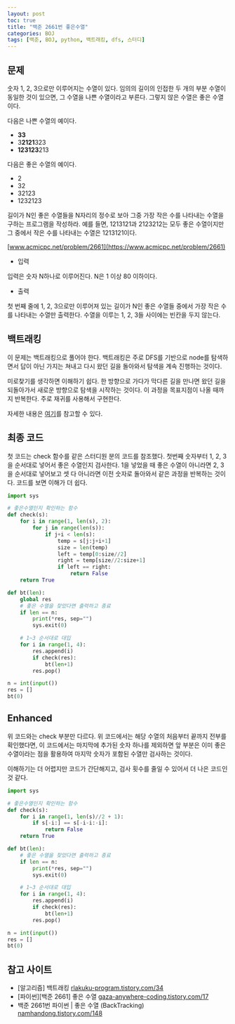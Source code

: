 ```yaml
---
layout: post
toc: true
title: "백준 2661번 좋은수열"
categories: BOJ
tags: [백준, BOJ, python, 백트래킹, dfs, 스터디]
---
```


## 문제
숫자 1, 2, 3으로만 이루어지는 수열이 있다. 임의의 길이의 인접한 두 개의 부분 수열이 동일한 것이 있으면, 그 수열을 나쁜 수열이라고 부른다. 그렇지 않은 수열은 좋은 수열이다.

다음은 나쁜 수열의 예이다.

- **33**
- 3**2121**323
- **123123**213

다음은 좋은 수열의 예이다.

- 2
- 32
- 32123
- 1232123

길이가 N인 좋은 수열들을 N자리의 정수로 보아 그중 가장 작은 수를 나타내는 수열을 구하는 프로그램을 작성하라. 예를 들면, 1213121과 2123212는 모두 좋은 수열이지만 그 중에서 작은 수를 나타내는 수열은 1213121이다.

[www.acmicpc.net/problem/2661](https://www.acmicpc.net/problem/2661)

* 입력

입력은 숫자 N하나로 이루어진다. N은 1 이상 80 이하이다.

* 출력

첫 번째 줄에 1, 2, 3으로만 이루어져 있는 길이가 N인 좋은 수열들 중에서 가장 작은 수를 나타내는 수열만 출력한다. 수열을 이루는 1, 2, 3들 사이에는 빈칸을 두지 않는다.


## 백트래킹

이 문제는 백트래킹으로 풀어야 한다. 백트래킹은 주로 DFS를 기반으로 node를 탐색하면서 답이 아닌 가지는 쳐내고 다시 왔던 길을 돌아와서 탐색을 계속 진행하는 것이다.

미로찾기를 생각하면 이해하기 쉽다. 한 방향으로 가다가 막다른 길을 만나면 왔던 길을 되돌아가서 새로운 방향으로 탐색을 시작하는 것이다. 이 과정을 목표지점이 나올 때까지 반복한다. 주로 재귀를 사용해서 구현한다.

자세한 내용은 [여기](https://rlakuku-program.tistory.com/34)를 참고할 수 있다.


## 최종 코드

첫 코드는 check 함수를 같은 스터디원 분의 코드를 참조했다. 첫번째 숫자부터 1, 2, 3을 순서대로 넣어서 좋은 수열인지 검사한다. 1을 넣었을 때 좋은 수열이 아니라면 2, 3을 순서대로 넣어보고 셋 다 아니라면 이전 숫자로 돌아와서 같은 과정을 반복하는 것이다. 코드를 보면 이해가 더 쉽다.

```python
import sys

# 좋은수열인지 확인하는 함수
def check(s):
    for i in range(1, len(s), 2):
        for j in range(len(s)):
            if j+i < len(s):
                temp = s[j:j+i+1]
                size = len(temp)
                left = temp[0:size//2]
                right = temp[size//2:size+1]
                if left == right:
                    return False
    return True

def bt(len):
    global res
    # 좋은 수열을 찾았다면 출력하고 종료
    if len == n:
        print(*res, sep="")
        sys.exit(0)

    # 1~3 순서대로 대입
    for i in range(1, 4):
        res.append(i)
        if check(res):
            bt(len+1)
        res.pop()

n = int(input())
res = []
bt(0)
```

## Enhanced

위 코드와는 check 부분만 다르다. 위 코드에서는 해당 수열의 처음부터 끝까지 전부를 확인했다면, 이 코드에서는 마지막에 추가된 숫자 하나를 제외하면 앞 부분은 이미 좋은수열이라는 점을 활용하여 마지막 숫자가 포함된 수열만 검사하는 것이다.

이해하기는 더 어렵지만 코드가 간단해지고, 검사 횟수를 줄일 수 있어서 더 나은 코드인 것 같다.

```python
import sys

# 좋은수열인지 확인하는 함수
def check(s):
    for i in range(1, len(s)//2 + 1):
        if s[-i:] == s[-i-i:-i]:
            return False
    return True

def bt(len):
    # 좋은 수열을 찾았다면 출력하고 종료
    if len == n:
        print(*res, sep="")
        sys.exit(0)

    # 1~3 순서대로 대입
    for i in range(1, 4):
        res.append(i)
        if check(res):
            bt(len+1)
        res.pop()

n = int(input())
res = []
bt(0)
```


## 참고 사이트

- [알고리즘] 백트래킹 [rlakuku-program.tistory.com/34](https://rlakuku-program.tistory.com/34)
- [파이썬][백준 2661] 좋은 수열 [gaza-anywhere-coding.tistory.com/17](https://gaza-anywhere-coding.tistory.com/17)
- 백준 2661번 파이썬 | 좋은 수열 (BackTracking) [namhandong.tistory.com/148](https://namhandong.tistory.com/148)
